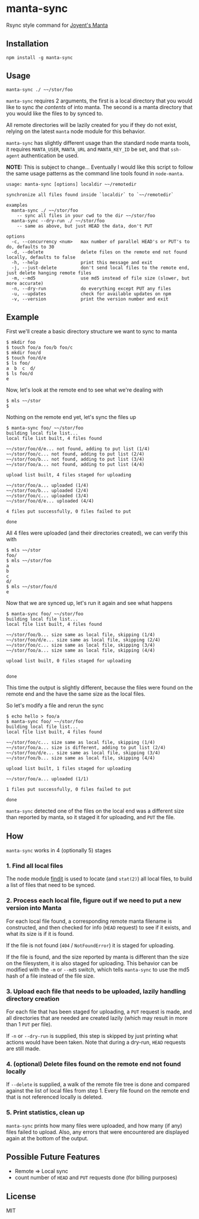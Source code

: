manta-sync
==========

Rsync style command for [Joyent's Manta](http://www.joyent.com/products/manta)

Installation
------------

    npm install -g manta-sync

Usage
-----

    manta-sync ./ ~~/stor/foo

`manta-sync` requires 2 arguments, the first is a local directory that you
would like to sync *the contents* of into manta.  The second is
a manta directory that you would like the files to by synced to.

All remote directories will be lazily created for you if they do not exist,
relying on the latest `manta` node module for this behavior.

`manta-sync` has slightly different usage than the standard node manta
tools, it requires `MANTA_USER`, `MANTA_URL` and `MANTA_KEY_ID` be set, and that
`ssh-agent` authentication be used.

**NOTE:** This is subject to change... Eventually I would like this script
to follow the same usage patterns as the command line tools found in `node-manta`.

    usage: manta-sync [options] localdir ~~/remotedir

    synchronize all files found inside `localdir` to `~~/remotedir`

    examples
      manta-sync ./ ~~/stor/foo
        -- sync all files in your cwd to the dir ~~/stor/foo
      manta-sync --dry-run ./ ~~/stor/foo
        -- same as above, but just HEAD the data, don't PUT

    options
      -c, --concurrency <num>   max number of parallel HEAD's or PUT's to do, defaults to 30
      -d, --delete              delete files on the remote end not found locally, defaults to false
      -h, --help                print this message and exit
      -j, --just-delete         don't send local files to the remote end, just delete hanging remote files
      -m, --md5                 use md5 instead of file size (slower, but more accurate)
      -n, --dry-run             do everything except PUT any files
      -u, --updates             check for available updates on npm
      -v, --version             print the version number and exit

Example
-------

First we'll create a basic directory structure we want to sync to manta

    $ mkdir foo
    $ touch foo/a foo/b foo/c
    $ mkdir foo/d
    $ touch foo/d/e
    $ ls foo/
    a  b  c  d/
    $ ls foo/d
    e

Now, let's look at the remote end to see what we're dealing with

    $ mls ~~/stor
    $

Nothing on the remote end yet, let's sync the files up

    $ manta-sync foo/ ~~/stor/foo
    building local file list...
    local file list built, 4 files found

    ~~/stor/foo/d/e... not found, adding to put list (1/4)
    ~~/stor/foo/c... not found, adding to put list (2/4)
    ~~/stor/foo/b... not found, adding to put list (3/4)
    ~~/stor/foo/a... not found, adding to put list (4/4)

    upload list built, 4 files staged for uploading

    ~~/stor/foo/a... uploaded (1/4)
    ~~/stor/foo/b... uploaded (2/4)
    ~~/stor/foo/c... uploaded (3/4)
    ~~/stor/foo/d/e... uploaded (4/4)

    4 files put successfully, 0 files failed to put

    done

All 4 files were uploaded (and their directories created), we can verify this with

    $ mls ~~/stor
    foo/
    $ mls ~~/stor/foo
    a
    b
    c
    d/
    $ mls ~~/stor/foo/d
    e

Now that we are synced up, let's run it again and see what happens

    $ manta-sync foo/ ~~/stor/foo
    building local file list...
    local file list built, 4 files found

    ~~/stor/foo/b... size same as local file, skipping (1/4)
    ~~/stor/foo/d/e... size same as local file, skipping (2/4)
    ~~/stor/foo/c... size same as local file, skipping (3/4)
    ~~/stor/foo/a... size same as local file, skipping (4/4)

    upload list built, 0 files staged for uploading


    done

This time the output is slightly different, because the files were
found on the remote end and the have the same size as the local files.

So let's modify a file and rerun the sync

    $ echo hello > foo/a
    $ manta-sync foo/ ~~/stor/foo
    building local file list...
    local file list built, 4 files found

    ~~/stor/foo/c... size same as local file, skipping (1/4)
    ~~/stor/foo/a... size is different, adding to put list (2/4)
    ~~/stor/foo/d/e... size same as local file, skipping (3/4)
    ~~/stor/foo/b... size same as local file, skipping (4/4)

    upload list built, 1 files staged for uploading

    ~~/stor/foo/a... uploaded (1/1)

    1 files put successfully, 0 files failed to put

    done

`manta-sync` detected one of the files on the local end was a different
size than reported by manta, so it staged it for uploading, and `PUT`
the file.

How
---

`manta-sync` works in 4 (optionally 5) stages

### 1. Find all local files

The node module [findit](https://github.com/substack/node-findit) is used to
locate (and `stat(2)`) all local files, to build a list of files that need
to be synced.

### 2. Process each local file, figure out if we need to put a new version into Manta

For each local file found, a corresponding remote manta filename is constructed, and
then checked for info (`HEAD` request) to see if it exists, and what its size is if
it is found.

If the file is not found (`404` / `NotFoundError`) it is staged for uploading.

If the file is found, and the size reported by manta is different than the size
on the filesystem, it is also staged for uploading.  This behavior can be
modified with the `-m` or `--md5` switch, which tells `manta-sync` to use the md5 hash
of a file instead of the file size.

### 3. Upload each file that needs to be uploaded, lazily handling directory creation

For each file that has been staged for uploading, a `PUT` request is made, and
all directories that are needed are created lazily (which may result in more than
1 `PUT` per file).

If `-n` or `--dry-run` is supplied, this step is skipped  by just printing
what actions would have been taken.  Note that during a dry-run, `HEAD` requests
are still made.

### 4. (optional) Delete files found on the remote end not found locally

If `--delete` is supplied, a walk of the remote file tree is done and compared
against the list of local files from step 1.  Every file found on the remote
end that is not referenced locally is deleted.

### 5. Print statistics, clean up

`manta-sync` prints how many files were uploaded, and how many (if any) files failed
to upload.  Also, any errors that were encountered are displayed again at the bottom of
the output.

Possible Future Features
------------------------

- Remote => Local sync
- count number of `HEAD` and `PUT` requests done (for billing purposes)

License
-------

MIT
